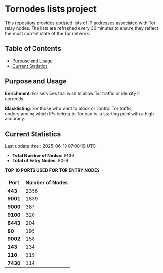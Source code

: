 # Tornodes lists project

This repository provides updated lists of IP addresses associated with Tor relay nodes. The lists are refreshed every 30 minutes to ensure they reflect the most current state of the Tor network.

## Table of Contents

- [Purpose and Usage](#purpose-and-usage)
- [Current Statistics](#current-statistics)


## Purpose and Usage

**Enrichment**: For services that wish to allow Tor traffic or identify it correctly.

**Blacklisting**: For those who want to block or control Tor traffic, understanding which IPs belong to Tor can be a starting point with a high accuracy.

## Current Statistics

Last update time : 2025-06-19 07:00:19 UTC

- **Total Number of Nodes**: 9439
- **Total of Entry Nodes**: 8069

**TOP 10 PORTS USED FOR TOR ENTRY NODES**

| **Port** | **Number of Nodes** |
|------|-----------------|
| **443**   | 2356  |
| **9001**   | 1839  |
| **9000**   | 387  |
| **9100**   | 320  |
| **8443**   | 204  |
| **80**   | 195  |
| **9002**   | 158  |
| **143**   | 134  |
| **110**   | 119  |
| **7430**   | 114  |

